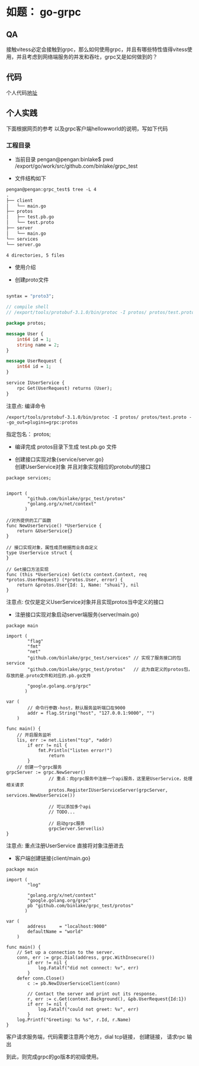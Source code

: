# 如题： go-grpc

## QA
接触vitess必定会接触到grpc，那么如何使用grpc，并且有哪些特性值得vitess使用，并且考虑到网络端服务的并发和吞吐，grpc又是如何做到的？  


## 代码
个人代码[地址](https://pan.baidu.com/s/1nwS94UH)  

## 个人实践
下面根据网页的参考 以及grpc客户端hellowworld的说明，写如下代码  


### 工程目录

* 当前目录
pengan@pengan:binlake$ pwd
/export/go/work/src/github.com/binlake/grpc_test

* 文件结构如下  
```txt
pengan@pengan:grpc_test$ tree -L 4
.
├── client
│   └── main.go
├── protos
│   ├── test.pb.go
│   └── test.proto
├── server
│   └── main.go
└── services
└── server.go

4 directories, 5 files
```

* 使用介绍  

* 创建proto文件    
```protobuf

syntax = "proto3";

// compile shell
// /export/tools/protobuf-3.1.0/bin/protoc -I protos/ protos/test.proto --go_out=plugins=grpc:protos

package protos;

message User {
	int64 id = 1;
	string name = 2;
}

message UserRequest {
	int64 id = 1;
}

service IUserService {
	rpc Get(UserRequest) returns (User);
}
```
注意点: 
编译命令  
```
/export/tools/protobuf-3.1.0/bin/protoc -I protos/ protos/test.proto --go_out=plugins=grpc:protos
```  
指定包名： protos;

* 编译完成
protos目录下生成 test.pb.go 文件

* 创建接口实现对象{service/server.go}    
创建UserService对象 并且对象实现相应的protobuf的接口
```
package services;


import (
		"github.com/binlake/grpc_test/protos"
		"golang.org/x/net/context"
	   )

//对外提供的工厂函数
func NewUserService() *UserService {
	return &UserService{}
}

// 接口实现对象，属性成员根据而业务自定义
type UserService struct {
}

// Get接口方法实现
func (this *UserService) Get(ctx context.Context, req *protos.UserRequest) (*protos.User, error) {
	return &protos.User{Id: 1, Name: "shuai"}, nil
}

```
注意点: 仅仅是定义UserService对象并且实现protos当中定义的接口

* 注册接口实现对象启动server端服务{server/main.go}  
```
package main

import (
		"flag"
		"fmt"
		"net"
		"github.com/binlake/grpc_test/services" // 实现了服务接口的包service
		"github.com/binlake/grpc_test/protos"   // 此为自定义的protos包，存放的是.proto文件和对应的.pb.go文件

		"google.golang.org/grpc"
	   )

var (
		// 命令行参数-host，默认服务监听端口在9000
		addr = flag.String("host", "127.0.0.1:9000", "")
	)

func main() {
	// 开启服务监听
	lis, err := net.Listen("tcp", *addr)
		if err != nil {
			fmt.Println("listen error!")
				return
		}
	// 创建一个grpc服务
grpcServer := grpc.NewServer()
				// 重点：向grpc服务中注册一个api服务，这里是UserService，处理相关请求
				protos.RegisterIUserServiceServer(grpcServer, services.NewUserService())

				// 可以添加多个api
				// TODO...

				// 启动grpc服务
				grpcServer.Serve(lis)
}
```
注意点: 重点注册UserService 直接将对象注册进去

* 客户端创建链接{client/main.go}  
```
package main

import (
		"log"

		"golang.org/x/net/context"
		"google.golang.org/grpc"
		pb "github.com/binlake/grpc_test/protos"
	   )

var (
		address     = "localhost:9000"
		defaultName = "world"
	)

func main() {
	// Set up a connection to the server.
	conn, err := grpc.Dial(address, grpc.WithInsecure())
		if err != nil {
			log.Fatalf("did not connect: %v", err)
		}
	defer conn.Close()
		c := pb.NewIUserServiceClient(conn)

		// Contact the server and print out its response.
		r, err := c.Get(context.Background(), &pb.UserRequest{Id:1})
		if err != nil {
			log.Fatalf("could not greet: %v", err)
		}
	log.Printf("Greeting: %s %s", r.Id, r.Name)
}
```
客户请求服务端，代码需要注意两个地方，dial tcp链接， 创建链接， 请求rpc 输出  


到此，则完成grpc的go版本的初级使用。
